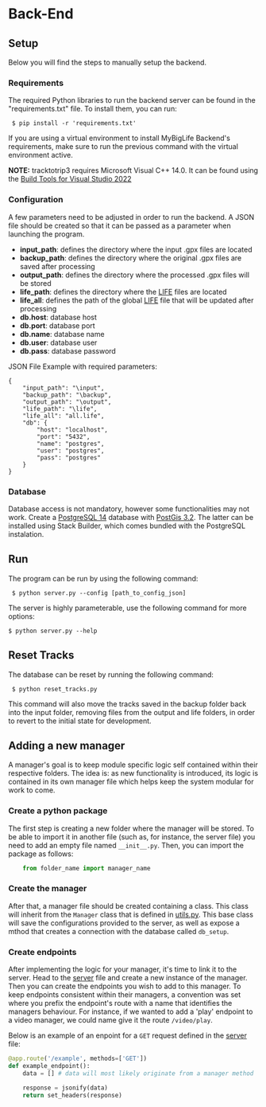 # Back-End
## Setup

Below you will find the steps to manually setup the backend.
### Requirements

The required Python libraries to run the backend server can be found in the "requirements.txt" file. To install them, you can run:

```
 $ pip install -r 'requirements.txt'
```

If you are using a virtual environment to install MyBigLife Backend's requirements, make sure to run the previous command with the virtual environment active.

**NOTE:** tracktotrip3 requires Microsoft Visual C++ 14.0. It can be found using the [Build Tools for Visual Studio 2022](https://visualstudio.microsoft.com/downloads/?q=build+tools)

### Configuration

A few parameters need to be adjusted in order to run the backend. A JSON file should be created so that it can be passed as a parameter when launching the program.

- **input_path**: defines the directory where the input .gpx files are located 
- **backup_path**: defines the directory where the original .gpx files are saved after processing  
- **output_path**: defines the directory where the processed .gpx files will be stored
- **life_path**: defines the directory where the [LIFE](https://github.com/domiriel/LIFE) files are located
- **life_all**: defines the path of the global [LIFE](https://github.com/domiriel/LIFE) file that will be updated after processing
- **db.host**: database host
- **db.port**: database port
- **db.name**: database name
- **db.user**: database user
- **db.pass**: database password

JSON File Example with required parameters:

```
{
    "input_path": "\input",
    "backup_path": "\backup",
    "output_path": "\output",
    "life_path": "\life",
    "life_all": "all.life",
    "db": {
        "host": "localhost",
        "port": "5432",
        "name": "postgres",
        "user": "postgres",
        "pass": "postgres"
    }
}
```

### Database

Database access is not mandatory, however some functionalities may not work. Create a [PostgreSQL 14](https://www.postgresql.org/download/) database with [PostGis 3.2](https://postgis.net/install/). The latter can be installed using Stack Builder, which comes bundled with the PostgreSQL instalation.

## Run


The program can be run by using the following command:

```
 $ python server.py --config [path_to_config_json]
```

The server is highly parameterable, use the following command for more options:

```
$ python server.py --help
```

## Reset Tracks

The database can be reset by running the following command:

```
 $ python reset_tracks.py
```

This command will also move the tracks saved in the backup folder back into the input folder, removing files from the output and life folders, in order to revert to the initial state for development.

## Adding a new manager

A manager's goal is to keep module specific logic self contained within their respective folders. The idea
is: as new functionality is introduced, its logic is contained in its own manager file which helps keep the system modular for work to come. 

### Create a python package

The first step is creating a new folder where the manager will be stored. To be able to import it in another file (such as, for instance, the server file) you need to add an empty file named ```__init__.py```. Then, you can import the package as follows:

```python
    from folder_name import manager_name
```

### Create the manager

After that, a manager file should be created containing a class. This class will inherit from the ```Manager``` class that is defined in [utils.py](utils.py). This base class will save the configurations provided to the server, as well as expose a mthod that creates a connection with the database called ```db_setup```.

### Create endpoints

After implementing the logic for your manager, it's time to link it to the server. Head to the [server](server.py) file and create a new instance of the manager. Then you can create the endpoints you wish to add to this manager. To keep endpoints consistent within their managers, a convention was set where you prefix the endpoint's route with a name that identifies the managers behaviour. For instance, if we wanted to add a 'play' endpoint to a video manager, we could name give it the route ```/video/play```. 

Below is an example of an enpoint for a ```GET``` request defined in the [server](server.py) file:

```Python
@app.route('/example', methods=['GET'])
def example_endpoint():
    data = [] # data will most likely originate from a manager method

    response = jsonify(data)
    return set_headers(response)
```

